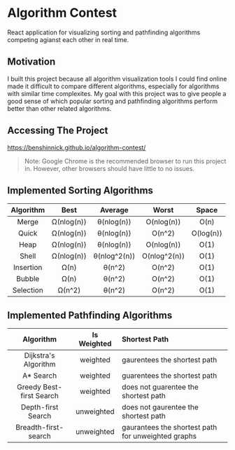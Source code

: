 # Algorithm Contest

React application for visualizing sorting and pathfinding algorithms competing agianst each other in real time.

## Motivation
I built this project because all algorithm visualization tools I could find online made it difficult to compare different algorithms, especially for algorithms with similar time complexites. My goal with this project was to give people a good sense of which popular sorting and pathfinding algorithms perform better than other related algorithms.

## Accessing The Project

https://benshinnick.github.io/algorithm-contest/

> Note: Google Chrome is the recommended browser to run this project in. However, other browsers should have little to no issues.

## Implemented Sorting Algorithms
| Algorithm | Best | Average | Worst | Space |
| :---: | :---: | :---: | :---:| :---: |
| Merge | Ω(nlog(n)) | θ(nlog(n)) |	O(nlog(n)) | O(n) |
| Quick | Ω(nlog(n))	| θ(nlog(n)) |	O(n^2) | O(log(n)) |
| Heap | Ω(nlog(n)) | θ(nlog(n)) | O(nlog(n)) | O(1) |
| Shell | Ω(nlog(n)) | θ(nlog^2(n)) | O(nlog^2(n)) | O(1) |
| Insertion | Ω(n) |θ(n^2) |O(n^2) | O(1) |
| Bubble | Ω(n) |	θ(n^2) | O(n^2) | O(1) |
| Selection | Ω(n^2) | θ(n^2) | O(n^2) | O(1) |

## Implemented Pathfinding Algorithms
| Algorithm | Is Weighted | Shortest Path |
| :---: | :---: | :--- |
| Dijkstra's Algorithm | weighted | gaurentees the shortest path |
| A* Search | weighted | guarentees the shortest path |
| Greedy Best-first Search | weighted | does not guarentee the shortest path |
| Depth-first Search | unweighted | does not gaurentee the shortest path |
| Breadth-first-search | unweighted | gaurantees the shortest path for unweighted graphs |

<!-- ## Controls -->

<!-- ## Quick Note On Algorithm Implementations -->

<!-- Not all algorithm implementations are fully optimized. For example, insertion sort swaps elements to insert a value into its correct index instead of shifting and then inserting the value. I tried to maximize efficiency wherever posssible, but I also tried to implement the most visually responsive approach for each algorithm. -->
